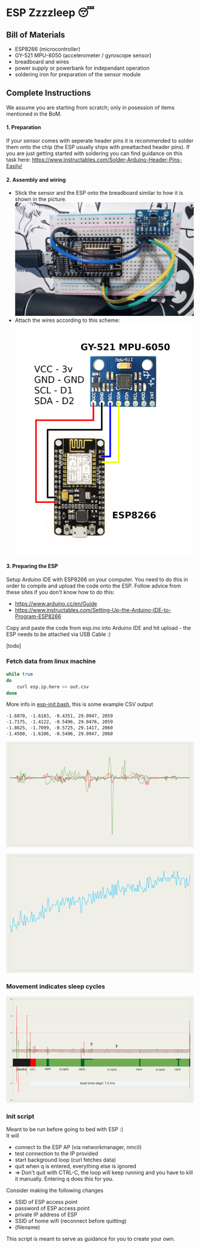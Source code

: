 # ESP Zzzzleep 😴

## Bill of Materials
- ESP8266 (microcontroller)
- GY-521 MPU-6050 (accelerometer / gyroscope sensor)
- breadboard and wires
- power supply or powerbank for independant operation
- soldering iron for preparation of the sensor module

## Complete Instructions
We assume you are starting from scratch; only in posession of items mentioned in the BoM.
#### 1. Preparation
If your sensor comes with seperate header pins it is recommended to solder them onto the chip (the ESP usually ships with preattached header pins). If you are just getting started with soldering you can find guidance on this task here: https://www.instructables.com/Solder-Arduino-Header-Pins-Easily/
#### 2. Assembly and wiring
- Stick the sensor and the ESP onto the breadboard similar to how it is shown in the picture.
![Alt text](./esp-with-sensor.jpg)
- Attach the wires according to this scheme:
![Alt text](./ESP8266-wiring.png)
#### 3. Preparing the ESP
Setup Arduino IDE with ESP8266 on your computer. You need to do this in order to compile and upload the code onto the ESP. Follow advice from these sites if you don't know how to do this:
- https://www.arduino.cc/en/Guide
- https://www.instructables.com/Setting-Up-the-Arduino-IDE-to-Program-ESP8266

Copy and paste the code from esp.ino into Arduino IDE and hit upload - the ESP needs to be attached via USB Cable :)

[todo]

### Fetch data from linux machine
```bash
while true
do
    curl esp.ip.here >> out.csv
done
```
More info in [esp-init.bash](#init-script), this is some example CSV output
```console
-1.6870, -1.6183, -0.4351, 29.0947, 2059
-1.7175, -1.4122, -0.5496, 29.0476, 2059
-1.8625, -1.7099, -0.5725, 29.1417, 2060
-1.4580, -1.6106, -0.5496, 29.0947, 2060
```

![Alt text](./sample1.svg)

![Alt text](./temp-sample1.svg)

### Movement indicates sleep cycles
![Alt text](./sleep-activity1.svg)

### Init script
Meant to be run before going to bed with ESP :)  
It will  
 - connect to the ESP AP (via networkmanager, nmcli)
 - test connection to the IP provided
 - start background loop (curl fetches data)
 - quit when q is entered, everything else is ignored
 - => Don't quit with CTRL-C, the loop will keep running and you have to kill it manually. Entering q does this for you.
 
Consider making the following changes
 - SSID of ESP access point
 - password of ESP access point
 - private IP address of ESP
 - SSID of home wifi (reconnect before quitting)
 - (filename)
   
This script is meant to serve as guidance for you to create your own.
